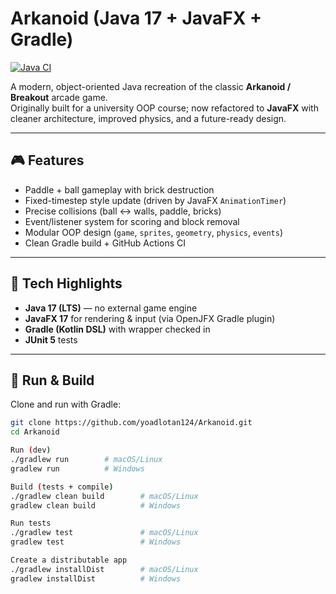 # Arkanoid (Java 17 + JavaFX + Gradle)

[![Java CI](https://github.com/yoadlotan124/Arkanoid/actions/workflows/ci.yml/badge.svg)](https://github.com/yoadlotan124/Arkanoid/actions/workflows/ci.yml)

A modern, object-oriented Java recreation of the classic **Arkanoid / Breakout** arcade game.  
Originally built for a university OOP course; now refactored to **JavaFX** with cleaner architecture, improved physics, and a future-ready design.

---

## 🎮 Features
- Paddle + ball gameplay with brick destruction  
- Fixed-timestep style update (driven by JavaFX `AnimationTimer`)  
- Precise collisions (ball ↔ walls, paddle, bricks)  
- Event/listener system for scoring and block removal  
- Modular OOP design (`game`, `sprites`, `geometry`, `physics`, `events`)  
- Clean Gradle build + GitHub Actions CI

---

## 🧠 Tech Highlights
- **Java 17 (LTS)** — no external game engine  
- **JavaFX 17** for rendering & input (via OpenJFX Gradle plugin)  
- **Gradle (Kotlin DSL)** with wrapper checked in  
- **JUnit 5** tests

---

## 🚀 Run & Build

Clone and run with Gradle:

```bash
git clone https://github.com/yoadlotan124/Arkanoid.git
cd Arkanoid

Run (dev)
./gradlew run        # macOS/Linux
gradlew run          # Windows

Build (tests + compile)
./gradlew clean build        # macOS/Linux
gradlew clean build          # Windows

Run tests
./gradlew test               # macOS/Linux
gradlew test                 # Windows

Create a distributable app
./gradlew installDist        # macOS/Linux
gradlew installDist          # Windows
